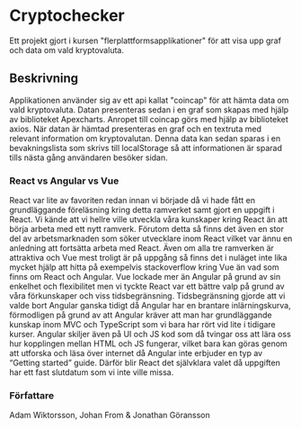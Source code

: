 # Cryptochecker

Ett projekt gjort i kursen "flerplattformsapplikationer" för att visa upp graf och data om vald kryptovaluta.

## Beskrivning

Applikationen använder sig av ett api kallat "coincap" för att hämta data om vald kryptovaluta. Datan presenteras sedan i en graf som skapas med hjälp av biblioteket Apexcharts. Anropet till coincap görs med hjälp av biblioteket axios. När datan är hämtad presenteras en graf och en textruta med relevant information om kryptovalutan. Denna data kan sedan sparas i en bevakningslista som skrivs till localStorage så att informationen är sparad tills nästa gång användaren besöker sidan. 


### React vs Angular vs Vue

React var lite av favoriten redan innan vi började då vi hade fått en grundläggande föreläsning kring detta ramverket samt gjort en uppgift i React. Vi kände att vi hellre ville utveckla våra kunskaper kring React än att börja arbeta med ett nytt ramverk. Förutom detta så finns det även en stor del av arbetsmarknaden som söker utvecklare inom React vilket var ännu en anledning att fortsätta arbeta med React. Även om alla tre ramverken är attraktiva och Vue mest troligt är på uppgång så finns det i nuläget inte lika mycket hjälp att hitta på exempelvis stackoverflow kring Vue än vad som finns om React och Angular. Vue lockade mer än Angular på grund av sin enkelhet och flexibilitet men vi tyckte React var ett bättre valp på grund av våra förkunskaper och viss tidsbegränsning. Tidsbegränsning gjorde att vi valde bort Angular ganska tidigt då Angular har en brantare inlärningskurva, förmodligen på grund av att Angular kräver att man har grundläggande kunskap inom MVC och TypeScript som vi bara har rört vid lite i tidigare kurser. Angular skiljer även på UI och JS kod som då tvingar oss att lära oss hur kopplingen mellan HTML och JS fungerar, vilket bara kan göras genom att utforska och läsa över internet då Angular inte erbjuder en typ av “Getting started” guide. Därför blir React det självklara valet då uppgiften har ett fast slutdatum som vi inte ville missa. 

### Författare

Adam Wiktorsson, Johan From & Jonathan Göransson
